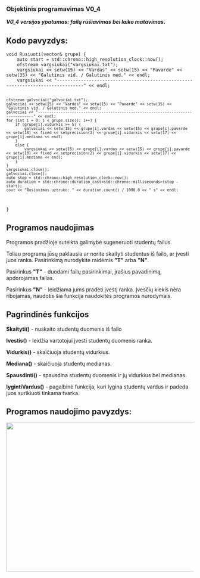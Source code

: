 <h3>Objektinis programavimas V0_4</h3>
<p><b><i>V0_4 versijos ypatumas: failų rūšiavimas bei laiko matavimas.</i></b></p>
<h2>Kodo pavyzdys:</h2>
<code>void Rusiuoti(vector<Studentas>& grupe) {
    auto start = std::chrono::high_resolution_clock::now();
    ofstream vargsiukai("vargsiukai.txt");
    vargsiukai << setw(15) << "Vardas" << setw(15) << "Pavarde" << setw(35) << "Galutinis vid. / Galutinis med." << endl;
    vargsiukai << "--------------------------------------------------------------------------------" << endl;

    ofstream galvociai("galvociai.txt");
    galvociai << setw(15) << "Vardas" << setw(15) << "Pavarde" << setw(35) << "Galutinis vid. / Galutinis med." << endl;
    galvociai << "--------------------------------------------------------------------------------" << endl;
    for (int i = 0; i < grupe.size(); i++) {
        if (grupe[i].vidurkis >= 5) {
            galvociai << setw(15) << grupe[i].vardas << setw(15) << grupe[i].pavarde << setw(18) << fixed << setprecision(2) << grupe[i].vidurkis << setw(17) << grupe[i].mediana << endl;
        }
        else {
            vargsiukai << setw(15) << grupe[i].vardas << setw(15) << grupe[i].pavarde << setw(18) << fixed << setprecision(2) << grupe[i].vidurkis << setw(17) << grupe[i].mediana << endl;
        }
    }
    vargsiukai.close();
    galvociai.close();
    auto stop = std::chrono::high_resolution_clock::now();
    auto duration = std::chrono::duration_cast<std::chrono::milliseconds>(stop - start);
    cout << "Rusiavimas uztruko: " << duration.count() / 1000.0 << " s" << endl;
}</code>
<h2>Programos naudojimas</h2>
    <p>Programos pradžioje suteikta galimybė sugeneruoti studentų failus.</p>
    <p>Toliau programa jūsų paklausia ar norite skaityti studentus iš failo, ar įvesti juos ranka. Pasirinkimą nurodykite raidėmis <b>"T"</b> arba <b>"N"</b>.</p>
    <p>Pasirinkus <b>"T"</b> - duodami failų pasirinkimai, įrašius pavadinimą, apdorojamas failas.</p>
    <p>Pasirinkus <b>"N"</b> - leidžiama jums pradėti įvestį ranka. Įvesčių kiekis nėra ribojamas, naudotis šia funkcija naudokitės programos nurodymais.</p>
<h2>Pagrindinės funkcijos </h2>
    <p><b>Skaityti()</b> - nuskaito studentų duomenis iš failo</p>
    <p><b>Ivestis()</b> - leidžia vartotojui įvesti studentų duomenis ranka.</p>
    <p><b>Vidurkis()</b> - skaičiuoja studentų vidurkius.</p>
    <p><b>Mediana()</b> - skaičiuoja studentų medianas.</p>
    <p><b>Spausdinti()</b> - spausdina studentų duomenis ir jų vidurkius bei medianas.</p>
    <p><b>lygintiVardus()</b> - pagalbinė funkcija, kuri lygina studentų vardus ir padeda juos surikiuoti tinkama tvarka.</p>
<h2>Programos naudojimo pavyzdys:</h2>
<img src="https://user-images.githubusercontent.com/116721418/225136264-a91244b4-cfee-4a61-bd5f-0bdd5a597343.png" width="700" height="400">
